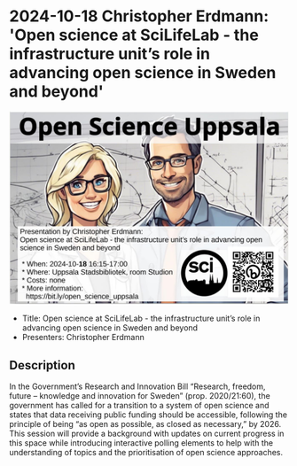 # 2024-10-18 Christopher Erdmann: 'Open science at SciLifeLab - the infrastructure unit’s role in advancing open science in Sweden and beyond'

![](20241018_screens.jpg)

 * Title: Open science at SciLifeLab - the infrastructure unit’s role in advancing open science in Sweden and beyond
 * Presenters: Christopher Erdmann

## Description
 
In the Government’s Research and Innovation Bill “Research, freedom, future – knowledge and innovation for Sweden” (prop. 2020/21:60), the government has called for a transition to a system of open science and states that data receiving public funding should be accessible, following the principle of being “as open as possible, as closed as necessary,” by 2026.
This session will provide a background with updates on current progress in this space while introducing interactive polling elements to help with the understanding of topics and the prioritisation of open science approaches.

